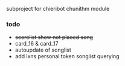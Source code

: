 subproject for chieribot chunithm module

### todo ###
- ~~scorelist show not plaoed song~~
- card_16 & card_17
- autoupdate of songlist
- add lxns personal token songlist querying